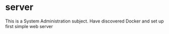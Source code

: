 # server
This is a System Administration subject. Have discovered Docker and set up first simple web server
